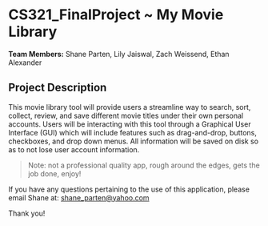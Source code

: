 # CS321_FinalProject ~ My Movie Library

**Team Members:** Shane Parten, Lily Jaiswal, Zach Weissend, Ethan Alexander

## Project Description
This movie library tool will provide users a streamline way to search, sort, collect, review, and save different movie titles under their own personal accounts. Users will be interacting with this tool through a Graphical User Interface (GUI) which will include features such as drag-and-drop, buttons, checkboxes, and drop down menus. All information will be saved on disk so as to not lose user account information.
> Note: not a professional quality app, rough around the edges, gets the job done, enjoy!

If you have any questions pertaining to the use of this application, please email Shane at: shane_parten@yahoo.com

Thank you!
